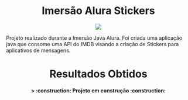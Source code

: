 <h1 align ="center"> Imersão Alura Stickers </h1>
<p align="center">
<img src="http://img.shields.io/static/v1?label=STATUS&message=EM%20DESENVOLVIMENTO&color=GREEN&style=for-the-badge"/>
</p>

Projeto realizado durante a Imersão Java Alura. Foi criada uma aplicação java que consome uma API do IMDB visando a criação de Stickers para aplicativos de mensagens.

<h1 align ="center"> Resultados Obtidos </h1>

<h4 align="center"> 
> :construction: Projeto em construção :construction:
</h4>
